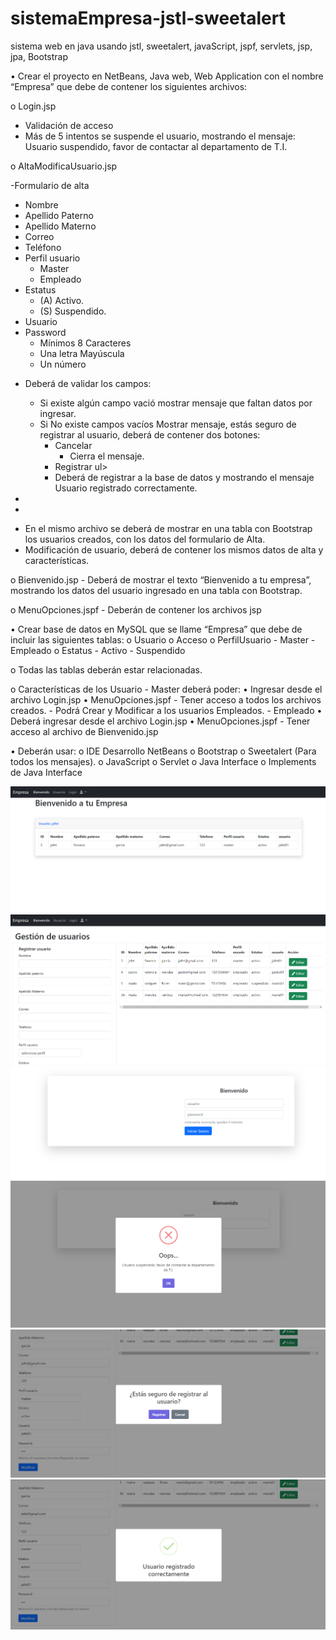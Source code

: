 # sistemaEmpresa-jstl-sweetalert
sistema web en java usando jstl, sweetalert, javaScript, jspf, servlets, jsp, jpa, Bootstrap

•   Crear el proyecto en NetBeans, Java web, Web Application con el nombre “Empresa” que debe de contener los siguientes archivos:

o   Login.jsp 
<ul>
    <li>Validación de acceso</li>
    <li>Más de 5 intentos se suspende el usuario, mostrando el mensaje: Usuario suspendido, favor de contactar al departamento de T.I.</li>
</ul>

o   AltaModificaUsuario.jsp

-Formulario de alta
<ul>
    <li>Nombre</li>
    <li>Apellido Paterno</li>
    <li>Apellido Materno</li>
    <li>Correo</li>
    <li>Teléfono</li>
    <li>Perfil usuario
        <ul>
            <li>Master</li>
            <li>Empleado</li>
        </ul>
    </li>
    <li>Estatus
        <ul>
            <li>(A) Activo.</li>
            <li>(S) Suspendido.</li>
        </ul>
    </li>
    <li>Usuario</li>
    <li>Password
        <ul>
            <li>Mínimos 8 Caracteres</li>
            <li>Una letra Mayúscula</li>
            <li>Un número</li>
        </ul>
        </li>
</ul>

- Deberá de validar los campos:
  <ul>
      <li>Si existe algún campo vació mostrar mensaje que faltan datos por ingresar.</li>
      <li>Si No existe campos vacíos Mostrar mensaje, estás seguro de registrar al usuario, deberá de contener dos botones:
          <ul>
              <li>Cancelar
                 <ul><li>Cierra el mensaje.</li></ul>
             </li>
              <li>Registrar
                  ul><li>Deberá de registrar a la base de datos y mostrando el mensaje Usuario registrado correctamente.</li></ul>
              </li>
          </ul>
      </li>
      <li></li>
      <li></li>
  </ul>

    -   En el mismo archivo se deberá de mostrar en una tabla con Bootstrap los usuarios creados, con los datos del formulario de Alta.
    -   Modificación de usuario, deberá de contener los mismos datos de alta y características.

o   Bienvenido.jsp 
    -   Deberá de mostrar el texto “Bienvenido a tu empresa”, mostrando los datos del usuario ingresado en una tabla con Bootstrap.

o   MenuOpciones.jspf
    -   Deberán de contener los archivos jsp

•   Crear base de datos en MySQL que se llame “Empresa” que debe de incluir las siguientes tablas:
    o   Usuario
    o   Acceso
    o   PerfilUsuario
        -   Master
        -   Empleado
    o   Estatus
        -   Activo
        -   Suspendido

o   Todas las tablas deberán estar relacionadas.

o   Características de los Usuario 
    -   Master deberá poder:
        •   Ingresar desde el archivo Login.jsp
        •   MenuOpciones.jspf
            -   Tener acceso a todos los archivos creados.
            -   Podrá Crear y Modificar a los usuarios Empleados. 
    -   Empleado 
        •   Deberá ingresar desde el archivo Login.jsp
        •   MenuOpciones.jspf
            -   Tener acceso al archivo de Bienvenido.jsp

•   Deberán usar:
o   IDE Desarrollo NetBeans
o   Bootstrap
o   Sweetalert (Para todos los mensajes).
o   JavaScript
o   Servlet
o   Java Interface
o   Implements de Java Interface

<img src="Empresa/src/main/webapp/img/empresa1.png">
<img src="Empresa/src/main/webapp/img/empresa2.png">
<img src="Empresa/src/main/webapp/img/empresa3.png">
<img src="Empresa/src/main/webapp/img/empresa4.png">
<img src="Empresa/src/main/webapp/img/empresa5.png">
<img src="Empresa/src/main/webapp/img/empresa6.png">
